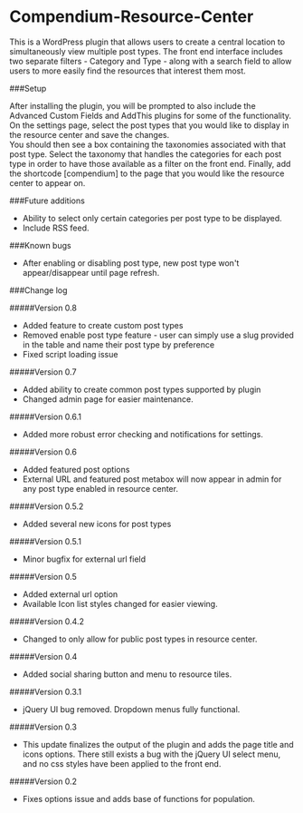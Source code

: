 # Compendium-Resource-Center

This is a WordPress plugin that allows users to create a central location to simultaneously view multiple post types.  The front end interface includes two separate filters - Category and Type - along with a search field to allow users to more easily find the resources that interest them most.

###Setup

After installing the plugin, you will be prompted to also include the Advanced Custom Fields and AddThis plugins for some of the functionality.  
On the settings page, select the post types that you would like to display in the resource center and save the changes.  
You should then see a box containing the taxonomies associated with that post type.  Select the taxonomy that handles the categories for each post type in order to have those available as a filter on the front end.
Finally, add the shortcode [compendium] to the page that you would like the resource center to appear on.

###Future additions
- Ability to select only certain categories per post type to be displayed.
- Include RSS feed.

###Known bugs
* After enabling or disabling post type, new post type won't appear/disappear until page refresh.

###Change log

#####Version 0.8
* Added feature to create custom post types
* Removed enable post type feature - user can simply use a slug provided in the table and name their post type by preference
* Fixed script loading issue

#####Version 0.7
* Added ability to create common post types supported by plugin
* Changed admin page for easier maintenance.

#####Version 0.6.1
* Added more robust error checking and notifications for settings.

#####Version 0.6
* Added featured post options
* External URL and featured post metabox will now appear in admin for any post type enabled in resource center.

#####Version 0.5.2
* Added several new icons for post types

#####Version 0.5.1
* Minor bugfix for external url field

#####Version 0.5
* Added external url option
* Available Icon list styles changed for easier viewing. 

#####Version 0.4.2
* Changed to only allow for public post types in resource center.

#####Version 0.4
* Added social sharing button and menu to resource tiles.

#####Version 0.3.1
* jQuery UI bug removed.  Dropdown menus fully functional.

#####Version 0.3
* This update finalizes the output of the plugin and adds the page title and icons options. There still exists a bug with the jQuery UI select menu, and no css styles have been applied to the front end.

#####Version 0.2
* Fixes options issue and adds base of functions for population.
